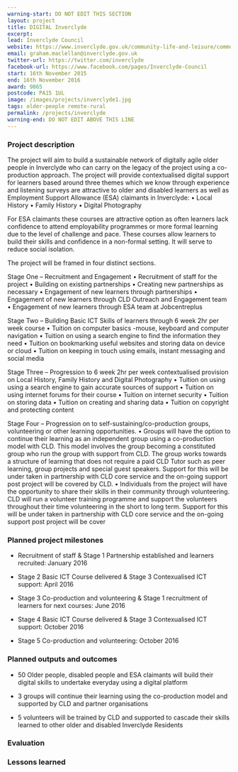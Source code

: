 ```yaml
---
warning-start: DO NOT EDIT THIS SECTION
layout: project
title: DIGITAL Inverclyde
excerpt: 
lead: Inverclyde Council
website: https://www.inverclyde.gov.uk/community-life-and-leisure/community-learning-development
email: graham.maclellan@inverclyde.gov.uk
twitter-url: https://twitter.com/inverclyde
facebook-url: https://www.facebook.com/pages/Inverclyde-Council
start: 16th November 2015
end: 16th November 2016 
award: 9865
postcode: PA15 1UL
image: /images/projects/inverclyde1.jpg
tags: older-people remote-rural
permalink: /projects/inverclyde
warning-end: DO NOT EDIT ABOVE THIS LINE
---
```


### Project description

The project will aim to build a sustainable network of digitally agile older people in Inverclyde who can carry on the legacy of the project using a co-production approach. The project will provide contextualised digital support for learners based around three themes which we know through experience and listening surveys are attractive to older and disabled learners as well as Employment Support Allowance (ESA) claimants in Inverclyde: 
•	Local History 
•	Family History 
•	Digital Photography 

For ESA claimants these courses are attractive option as often learners lack confidence to attend employability programmes or more formal learning due to the level of challenge and pace. These courses allow learners to build their skills and confidence in a non-formal setting. It will serve to reduce social isolation. 

The project will be framed in four distinct sections. 

Stage One – Recruitment and Engagement 
•	Recruitment of staff for the project 
•	Building on existing partnerships 
•	Creating new partnerships as necessary 
•	Engagement of new learners through partnerships 
•	Engagement of new learners through CLD Outreach and Engagement team 
•	Engagement of new learners through ESA team at Jobcentreplus 

Stage Two – Building Basic ICT Skills of learners through 6 week 2hr per week course 
•	Tuition on computer basics -mouse, keyboard and computer navigation 
•	Tuition on using a search engine to find the information they need 
•	Tuition on bookmarking useful websites and storing data on device or cloud 
•	Tuition on keeping in touch using emails, instant messaging and social media 

Stage Three – Progression to 6 week 2hr per week contextualised provision on Local History, Family History and Digital Photography 
•	Tuition on using using a search engine to gain accurate sources of support 
•	Tuition on using internet forums for their course 
•	Tuition on internet security 
•	Tuition on storing data 
•	Tuition on creating and sharing data 
•	Tuition on copyright and protecting content 

Stage Four – Progression on to self-sustaining/co-production groups, volunteering or other learning opportunities. 
•	Groups will have the option to continue their learning as an independent group using a co-production model with CLD. This model involves the group becoming a constituted group who run the group with support from CLD. The group works towards a structure of learning that does not require a paid CLD Tutor such as peer learning, group projects and special guest speakers. Support for this will be under taken in partnership with CLD core service and the on-going support post project will be covered by CLD. 
•	Individuals from the project will have the opportunity to share their skills in their community through volunteering. CLD will run a volunteer training programme and support the volunteers throughout their time volunteering in the short to long term. Support for this will be under taken in partnership with CLD core service and the on-going support post project will be cover

### Planned project milestones

* Recruitment of staff & Stage 1 Partnership established and learners recruited: January 2016

* Stage 2 Basic ICT Course delivered & Stage 3 Contexualised ICT support: April 2016

* Stage 3 Co-production and volunteering & Stage 1 recruitment of learners for next courses: June 2016

* Stage 4 Basic ICT Course delivered & Stage 3 Contexualised ICT support: October 2016

* Stage 5 Co-production and volunteering: October 2016

### Planned outputs and outcomes

* 50 Older people, disabled people and ESA claimants will build their digital skills to undertake everyday using a digital platform

* 3 groups will continue their learning using the co-production model and supported by CLD and partner organisations

* 5 volunteers will be trained by CLD and supported to cascade their skills learned to other older and disabled Inverclyde Residents

### Evaluation


### Lessons learned



